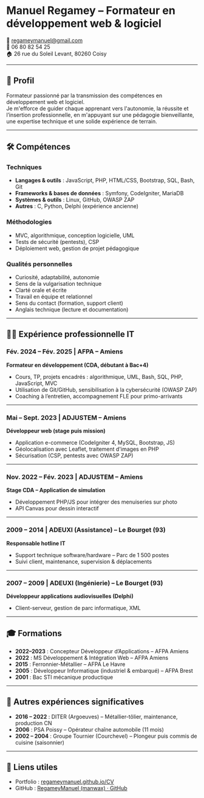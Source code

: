# Manuel Regamey – Formateur en développement web & logiciel

📧 regameymanuel@gmail.com  
📱 06 80 82 54 25  
🏠 26 rue du Soleil Levant, 80260 Coisy  

---

## 🎯 Profil

Formateur passionné par la transmission des compétences en développement web et logiciel.  
Je m'efforce de guider chaque apprenant vers l'autonomie, la réussite et l’insertion professionnelle, en m'appuyant sur une pédagogie bienveillante, une expertise technique et une solide expérience de terrain.

---

## 🛠️ Compétences

### Techniques

- **Langages & outils** : JavaScript, PHP, HTML/CSS, Bootstrap, SQL, Bash, Git
- **Frameworks & bases de données** : Symfony, CodeIgniter, MariaDB
- **Systèmes & outils** : Linux, GitHub, OWASP ZAP
- **Autres** : C, Python, Delphi (expérience ancienne)

### Méthodologies

- MVC, algorithmique, conception logicielle, UML
- Tests de sécurité (pentests), CSP
- Déploiement web, gestion de projet pédagogique

### Qualités personnelles

- Curiosité, adaptabilité, autonomie
- Sens de la vulgarisation technique
- Clarté orale et écrite
- Travail en équipe et relationnel
- Sens du contact (formation, support client)
- Anglais technique (lecture et documentation)

---

## 👨‍🏫 Expérience professionnelle IT

### Fév. 2024 – Fév. 2025 | **AFPA – Amiens**

**Formateur en développement (CDA, débutant à Bac+4)**  

- Cours, TP, projets encadrés : algorithmique, UML, Bash, SQL, PHP, JavaScript, MVC  
- Utilisation de Git/GitHub, sensibilisation à la cybersécurité (OWASP ZAP)  
- Coaching à l’entretien, accompagnement FLE pour primo-arrivants

---

### Mai – Sept. 2023 | **ADJUSTEM – Amiens**

**Développeur web (stage puis mission)**  

- Application e-commerce (CodeIgniter 4, MySQL, Bootstrap, JS)  
- Géolocalisation avec Leaflet, traitement d'images en PHP  
- Sécurisation (CSP, pentests avec OWASP ZAP)

---

### Nov. 2022 – Fév. 2023 | **ADJUSTEM – Amiens**

**Stage CDA – Application de simulation**  

- Développement PHP/JS pour intégrer des menuiseries sur photo  
- API Canvas pour dessin interactif

---

### 2009 – 2014 | **ADEUXI (Assistance) – Le Bourget (93)**

**Responsable hotline IT**  

- Support technique software/hardware – Parc de 1 500 postes  
- Suivi client, maintenance, supervision & déplacements

---

### 2007 – 2009 | **ADEUXI (Ingénierie) – Le Bourget (93)**

**Développeur applications audiovisuelles (Delphi)**  

- Client-serveur, gestion de parc informatique, XML

---

## 🎓 Formations

- **2022–2023** : Concepteur Développeur d’Applications – AFPA Amiens  
- **2022** : MS Développement & Intégration Web – AFPA Amiens  
- **2015** : Ferronnier-Métallier – AFPA Le Havre  
- **2005** : Développeur Informatique (industriel & embarqué) – AFPA Brest  
- **2001** : Bac STI mécanique productique

---

## 🔧 Autres expériences significatives

- **2016 – 2022** : DITER (Argoeuves) – Métallier-tôlier, maintenance, production CN  
- **2006** : PSA Poissy – Opérateur chaîne automobile (11 mois)  
- **2002 – 2004** : Groupe Tournier (Courchevel) – Plongeur puis commis de cuisine (saisonnier)

---

## 🔗 Liens utiles

- Portfolio : [regameymanuel.github.io/CV](https://regameymanuel.github.io/CV)
- GitHub : [RegameyManuel (manwax) · GitHub](https://github.com/RegameyManuel)
